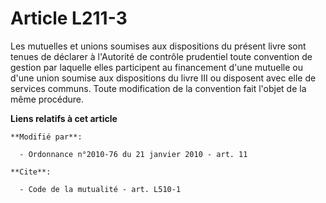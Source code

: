 # Article L211-3

Les mutuelles et unions soumises aux dispositions du présent livre sont tenues de déclarer à l'Autorité de contrôle
prudentiel toute convention de gestion par laquelle elles participent au financement d'une mutuelle ou d'une union soumise
aux dispositions du livre III ou disposent avec elle de services communs. Toute modification de la convention fait l'objet de
la même procédure.

**Liens relatifs à cet article**

	**Modifié par**:

	  - Ordonnance n°2010-76 du 21 janvier 2010 - art. 11

	**Cite**:

	  - Code de la mutualité - art. L510-1
